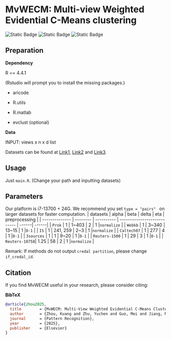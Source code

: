 # MvWECM: Multi-view Weighted Evidential C-Means clustering
![Static Badge](https://img.shields.io/badge/Multi%20view%20Clustering-green)
![Static Badge](https://img.shields.io/badge/Code-R-blue)
![Static Badge](https://img.shields.io/badge/Pattern%20Recognition-orange)

## Preparation
**Dependency**

R == 4.4.1

(Rstudio will prompt you to install the missing packages.)

* aricode 

* R.utils

* R.matlab

* evclust (optional)

**Data**

INPUT: views x n x d list

Datasets can be found at [Link1](https://github.com/ChuanbinZhang/Multi-view-datasets), [Link2](https://github.com/ZhangqiJiang07/Multi-view_Multi-class_Datasets) and [Link3](https://gitee.com/zhangfk/multi-view-dataset).

## Usage

Just `main.R`. (Change your path and inputting datasets)


## Parameters
Our platform is i7-13700 + 24G.
We recommend you set `type = "pairs" ` on larger datasets for faster computation.
| datasets         | alpha     | beta    | delta |  eta  | preprocessing  | 
| -------------- | -------- | ---------- | --------------------------- | ------| ------|
| `Prok`         | 1    | 1~403         | 2      | 1 |`normalize` |
| `Webkb`        | 1    | 3~340         | 13~15  | 1 |`0-1`       |
| `IS`           | 1    | 241, 259      | 2~3    | 1 |`normalize` |
| `Caltech07`    | 1    | 277           | 4      | 1 |`0-1`       |
| `3sources`     | 1    | 1             | 9~20   | 1 |`0-1`       |
| `Reuters-1500` | 1    | 29            | 3      | 1 |`0-1`       |
| `Reuters-18758`| 1.25 | 58            | 2      | 1 |`normalize` |

Remark: If methods do not output `credal partition`, please change `if_credal_id`.

## Citation

If you find MvWECM useful in your research, please consider citing:

**BibTeX**
```bibtex
@article{zhou2025,
  title        = {MvWECM: Multi-View Weighted Evidential C-Means Clustering},
  author       = {Zhou, Kuang and Zhu, Yuchen and Guo, Mei and Jiang, Ming},
  journal      = {Pattern Recognition},
  year         = {2025},
  publisher    = {Elsevier}
}
